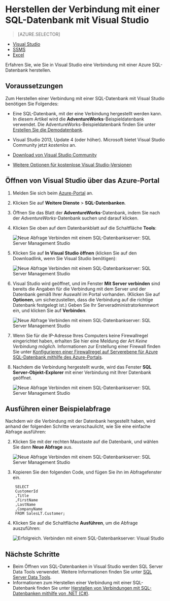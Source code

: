 <properties
	pageTitle="Herstellen einer Verbindung mit SQL-Datenbank mithilfe einer C#-Abfrage | Microsoft Azure"
	description="Schreiben Sie ein Programm in C# zum Abfragen und Herstellen einer Verbindung mit einer SQL-Datenbank. Informationen zu IP-Adressen, Verbindungszeichenfolgen, sicherer Anmeldung und kostenlosem Visual Studio."
	services="sql-database"
	keywords="C#-Datenbankabfrage, C#-Abfrage, mit Datenbank verbinden, SQL C#"
	documentationCenter=""
	authors="stevestein"
	manager="jhubbard"
	editor=""/>

<tags
	ms.service="sql-database"
	ms.workload="data-management"
	ms.tgt_pltfrm="na"
	ms.devlang="dotnet"
	ms.topic="get-started-article"
	ms.date="08/17/2016"
	ms.author="stevestein"/>



# Herstellen der Verbindung mit einer SQL-Datenbank mit Visual Studio

> [AZURE.SELECTOR]
- [Visual Studio](sql-database-connect-query.md)
- [SSMS](sql-database-connect-query-ssms.md)
- [Excel](sql-database-connect-excel.md)

Erfahren Sie, wie Sie in Visual Studio eine Verbindung mit einer Azure SQL-Datenbank herstellen.

## Voraussetzungen


Zum Herstellen einer Verbindung mit einer SQL-Datenbank mit Visual Studio benötigen Sie Folgendes:


- Eine SQL-Datenbank, mit der eine Verbindung hergestellt werden kann. In diesem Artikel wird die **AdventureWorks**-Beispieldatenbank verwendet. Die AdventureWorks-Beispieldatenbank finden Sie unter [Erstellen Sie die Demodatenbank](sql-database-get-started.md).


- Visual Studio 2013, Update 4 (oder höher). Microsoft bietet Visual Studio Community jetzt *kostenlos* an.
 - [Download von Visual Studio Community](http://www.visualstudio.com/products/visual-studio-community-vs)
 - [Weitere Optionen für kostenlose Visual Studio-Versionen](http://www.visualstudio.com/products/free-developer-offers-vs.aspx)




## Öffnen von Visual Studio über das Azure-Portal


1. Melden Sie sich beim [Azure-Portal](https://portal.azure.com/) an.

2. Klicken Sie auf **Weitere Dienste** > **SQL-Datenbanken**.
3. Öffnen Sie das Blatt der **AdventureWorks**-Datenbank, indem Sie nach der *AdventureWorks*-Datenbank suchen und darauf klicken.

6. Klicken Sie oben auf dem Datenbankblatt auf die Schaltfläche **Tools**:

	![Neue Abfrage Verbinden mit einem SQL-Datenbankserver: SQL Server Management Studio](./media/sql-database-connect-query/tools.png)

7. Klicken Sie auf **In Visual Studio öffnen** (klicken Sie auf den Downloadlink, wenn Sie Visual Studio benötigen):

	![Neue Abfrage Verbinden mit einem SQL-Datenbankserver: SQL Server Management Studio](./media/sql-database-connect-query/open-in-vs.png)


8. Visual Studio wird geöffnet, und im Fenster **Mit Server verbinden** sind bereits die Angaben für die Verbindung mit dem Server und der Datenbank gemäß Ihrer Auswahl im Portal vorhanden. (Klicken Sie auf **Optionen**, um sicherzustellen, dass die Verbindung auf die richtige Datenbank festgelegt ist.) Geben Sie Ihr Serveradministratorkennwort ein, und klicken Sie auf **Verbinden**.


	![Neue Abfrage Verbinden mit einem SQL-Datenbankserver: SQL Server Management Studio](./media/sql-database-connect-query/connect.png)


8. Wenn Sie für die IP-Adresse Ihres Computers keine Firewallregel eingerichtet haben, erhalten Sie hier eine Meldung der Art *Keine Verbindung möglich*. Informationen zur Erstellung einer Firewall finden Sie unter [Konfigurieren einer Firewallregel auf Serverebene für Azure SQL-Datenbank mithilfe des Azure-Portals](sql-database-configure-firewall-settings.md).


9. Nachdem die Verbindung hergestellt wurde, wird das Fenster **SQL Server-Objekt-Explorer** mit einer Verbindung mit Ihrer Datenbank geöffnet.

	![Neue Abfrage Verbinden mit einem SQL-Datenbankserver: SQL Server Management Studio](./media/sql-database-connect-query/sql-server-object-explorer.png)


## Ausführen einer Beispielabfrage

Nachdem wir die Verbindung mit der Datenbank hergestellt haben, wird anhand der folgenden Schritte veranschaulicht, wie Sie eine einfache Abfrage ausführen:

2. Klicken Sie mit der rechten Maustaste auf die Datenbank, und wählen Sie dann **Neue Abfrage** aus.

	![Neue Abfrage Verbinden mit einem SQL-Datenbankserver: SQL Server Management Studio](./media/sql-database-connect-query/new-query.png)

3. Kopieren Sie den folgenden Code, und fügen Sie ihn im Abfragefenster ein.

		SELECT
		CustomerId
		,Title
		,FirstName
		,LastName
		,CompanyName
		FROM SalesLT.Customer;

4. Klicken Sie auf die Schaltfläche **Ausführen**, um die Abfrage auszuführen:

	![Erfolgreich. Verbinden mit einem SQL-Datenbankserver: Visual Studio](./media/sql-database-connect-query/run-query.png)

## Nächste Schritte

- Beim Öffnen von SQL-Datenbanken in Visual Studio werden SQL Server Data Tools verwendet. Weitere Informationen finden Sie unter [SQL Server Data Tools](https://msdn.microsoft.com/library/hh272686.aspx).
- Informationen zum Herstellen einer Verbindung mit einer SQL-Datenbank finden Sie unter [Herstellen von Verbindungen mit SQL-Datenbanken mithilfe von .NET (C#)](sql-database-develop-dotnet-simple.md).

<!----HONumber=AcomDC_0824_2016--->